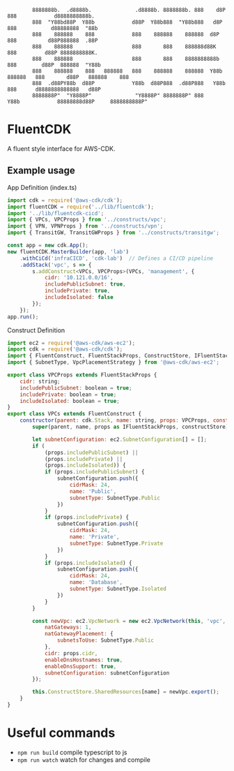 
            8888888b.  .d8888b.              .d8888b. 8888888b. 888    d8P             888            d8888888888b.   
            888  "Y88bd88P  Y88b            d88P  Y88b888  "Y88b888   d8P              888           d88888888  "88b  
            888    888888    888            888    888888    888888  d8P               888          d88P888888  .88P  
            888    888888                   888       888    888888d88K                888         d88P 8888888888K.  
            888    888888                   888       888    8888888888b               888        d88P  888888  "Y88b 
            888    888888    888   888888   888    888888    888888  Y88b     888888   888       d88P   888888    888 
            888  .d88PY88b  d88P            Y88b  d88P888  .d88P888   Y88b             888      d8888888888888   d88P 
            8888888P"  "Y8888P"              "Y8888P" 8888888P" 888    Y88b            88888888d88P     8888888888P"  

# FluentCDK
A fluent style interface for AWS-CDK.

<!-- Patience is not simply the ability to wait - it's how we behave while we're waiting.

## Installation

via NPM
```bash
npm install --save @davedoes/aws-cdk/fluent
```

or via yarn
```bash
yarn install --save @davedoes/aws-cdk/fluent
```

-->

## Example usage

App Definition (index.ts)
```javascript
import cdk = require('@aws-cdk/cdk');
import fluentCDK = require('../lib/fluentcdk');
import '../lib/fluentcdk-cicd';
import { VPCs, VPCProps } from '../constructs/vpc';
import { VPN, VPNProps } from '../constructs/vpn';
import { TransitGW, TransitGWProps } from '../constructs/transitgw';

const app = new cdk.App();
new fluentCDK.MasterBuilder(app, 'lab')
    .withCiCd('infraCICD', 'cdk-lab')  // Defines a CI/CD pipeline
    .addStack('vpc', s => {
        s.addConstruct<VPCs, VPCProps>(VPCs, 'management', {
            cidr: '10.121.0.0/16',
            includePublicSubnet: true,
            includePrivate: true,
            includeIsolated: false
        });
    });
app.run();
```

Construct Definition
```javascript
import ec2 = require('@aws-cdk/aws-ec2');
import cdk = require('@aws-cdk/cdk');
import { FluentConstruct, FluentStackProps, ConstructStore, IFluentStackProps, IHash } from '../lib/fluentcdk';
import { SubnetType, VpcPlacementStrategy } from '@aws-cdk/aws-ec2';

export class VPCProps extends FluentStackProps {
    cidr: string;
    includePublicSubnet: boolean = true;
    includePrivate: boolean = true;
    includeIsolated: boolean = true;
}
export class VPCs extends FluentConstruct {
    constructor(parent: cdk.Stack, name: string, props: VPCProps, constructStore: ConstructStore) {
        super(parent, name, props as IFluentStackProps, constructStore);

        let subnetConfiguration: ec2.SubnetConfiguration[] = [];
        if (
            (props.includePublicSubnet) ||
            (props.includePrivate) ||
            (props.includeIsolated)) {
            if (props.includePublicSubnet) {
                subnetConfiguration.push({
                    cidrMask: 24,
                    name: 'Public',
                    subnetType: SubnetType.Public
                })
            }
            if (props.includePrivate) {
                subnetConfiguration.push({
                    cidrMask: 24,
                    name: 'Private',
                    subnetType: SubnetType.Private
                })
            }
            if (props.includeIsolated) {
                subnetConfiguration.push({
                    cidrMask: 24,
                    name: 'Database',
                    subnetType: SubnetType.Isolated
                })
            }
        }

        const newVpc: ec2.VpcNetwork = new ec2.VpcNetwork(this, 'vpc', {
            natGateways: 1,
            natGatewayPlacement: {
                subnetsToUse: SubnetType.Public
            },
            cidr: props.cidr,
            enableDnsHostnames: true,
            enableDnsSupport: true,
            subnetConfiguration: subnetConfiguration
        });

        this.ConstructStore.SharedResources[name] = newVpc.export();
    }
}
```

# Useful commands

 * `npm run build`   compile typescript to js
 * `npm run watch`   watch for changes and compile
